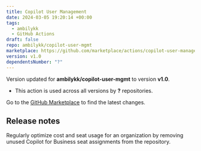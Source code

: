 ```yaml
---
title: Copilot User Management
date: 2024-03-05 19:20:14 +00:00
tags:
  - ambilykk
  - GitHub Actions
draft: false
repo: ambilykk/copilot-user-mgmt
marketplace: https://github.com/marketplace/actions/copilot-user-management
version: v1.0
dependentsNumber: "?"
---
```



Version updated for **ambilykk/copilot-user-mgmt** to version **v1.0**.
- This action is used across all versions by **?** repositories.

Go to the [GitHub Marketplace](https://github.com/marketplace/actions/copilot-user-management) to find the latest changes.

## Release notes

Regularly optimize cost and seat usage for an organization by removing unused Copilot for Business seat assignments from the repository.
